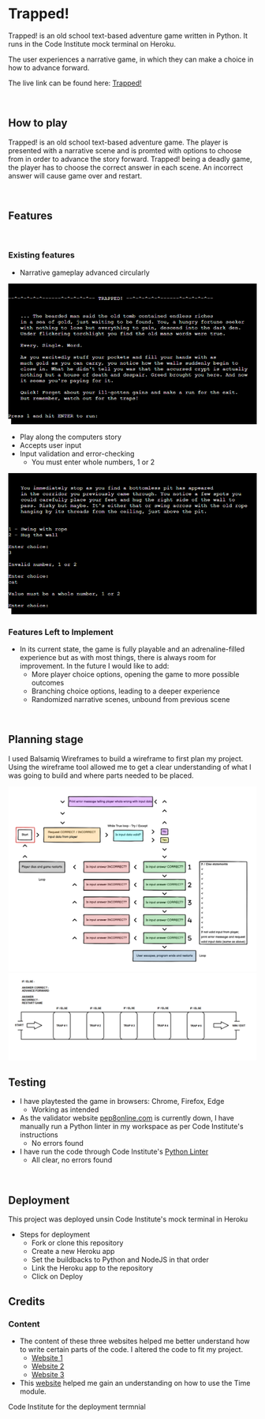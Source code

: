 # Trapped! 

Trapped! is an old school text-based adventure game written in Python. It runs in the Code Institute mock terminal on Heroku. 

The user experiences a narrative game, in which they can make a choice in how to advance forward. 

The live link can be found here: [Trapped!](https://trapped.herokuapp.com/)

<br>

## How to play

Trapped! is an old school text-based adventure game. The player is presented with a narrative scene and is promted with options to choose from in order to advance the story forward. Trapped! being a deadly game, the player has to choose the correct answer in each scene. An incorrect answer will cause game over and restart. 

<br>

## Features

<br>

### Existing features 

- Narrative gameplay advanced circularly

<img src="assets/images/Trapped1.png" alt="Game introduction">

- Play along the computers story
- Accepts user input
- Input validation and error-checking
    - You must enter whole numbers, 1 or 2

<img src="assets/images/Trapped2.png" alt="Validate input">

<br>

### Features Left to Implement

- In its current state, the game is fully playable and an adrenaline-filled experience but as with most things, there is always room for improvement. In the future I would like to add:
    - More player choice options, opening the game to more possible outcomes
    - Branching choice options, leading to a deeper experience
    - Randomized narrative scenes, unbound from previous scene

<br>

## Planning stage

I used Balsamiq Wireframes to build a wireframe to first plan my project. Using the wireframe tool allowed me to get a clear understanding of what I was going to build and where parts needed to be placed. 

<img src="assets/images/Wireframe1.png" alt="Wireframe sketch">
<img src="assets/images/Visual1.png" alt="Visual sketch">

<br>

## Testing

- I have playtested the game in browsers: Chrome, Firefox, Edge
    - Working as intended
- As the validator website [pep8online.com](http://ww7.pep8online.com/) is currently down, I have manually run a Python linter in my workspace as per Code Institute's instructions
    - No errors found
- I have run the code through Code Institute's [Python Linter](https://pep8ci.herokuapp.com/)
    - All clear, no errors found

<br>

## Deployment 
This project was deployed unsin Code Institute's mock terminal in Heroku
- Steps for deployment
    - Fork or clone this repository
    - Create a new Heroku app
    - Set the buildbacks to Python and NodeJS in that order
    - Link the Heroku app to the repository
    - Click on Deploy


## Credits 

### Content 
- The content of these three websites helped me better understand how to write certain parts of the code. I altered the code to fit my project. 
    - [Website 1](https://www.askpython.com/python/text-based-adventure-game)
    - [Website 2](https://python.plainenglish.io/building-an-old-school-text-based-game-with-python-efcc33d25a42)
    - [Website 3](https://www.derekshidler.com/how-to-create-a-text-based-adventure-and-quiz-game-in-python/)
- This [website](https://realpython.com/python-time-module/) helped me gain an understanding on how to use the Time module. 


Code Institute for the deployment termnial